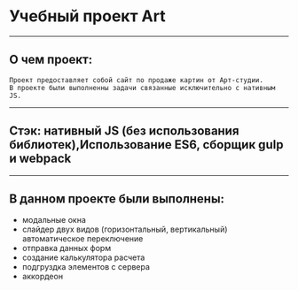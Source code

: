 # Учебный проект Art
____
## О чем проект:
	Проект предоставляет собой сайт по продаже картин от Арт-студии.
	В проекте были выполненны задачи связанные исключительно с нативным JS.
____
## Стэк: нативный JS (без использования библиотек),Использование ES6, сборщик gulp и webpack
____
## В данном проекте были выполнены:
- модальные окна
- слайдер двух видов (горизонтальный, вертикальный) автоматическое переключение
- отправка данных форм
- создание калькулятора расчета
- подгруздка элементов с сервера
- аккордеон
